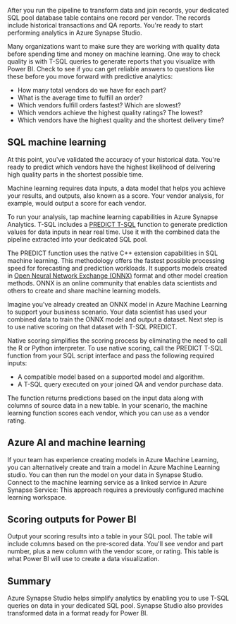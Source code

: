 

After you run the pipeline to transform data and join records, your dedicated SQL pool database table contains one record per vendor. The records include historical transactions and QA reports. You're ready to start performing analytics in Azure Synapse Studio.

Many organizations want to make sure they are working with quality data before spending time and money on machine learning. One way to check quality is with T-SQL queries to generate reports that you visualize with Power BI. Check to see if you can get reliable answers to questions like these before you move forward with predictive analytics:

- How many total vendors do we have for each part?
- What is the average time to fulfill an order?
- Which vendors fulfill orders fastest? Which are slowest?
- Which vendors achieve the highest quality ratings? The lowest?
- Which vendors have the highest quality and the shortest delivery time?

## SQL machine learning

At this point, you've validated the accuracy of your historical data. You're ready to predict which vendors have the highest likelihood of delivering high quality parts in the shortest possible time.

Machine learning requires data inputs, a data model that helps you achieve your results, and outputs, also known as a score. Your vendor analysis, for example, would output a score for each vendor.

To run your analysis, tap machine learning capabilities in Azure Synapse Analytics. T-SQL includes a [PREDICT T-SQL](/sql/t-sql/queries/predict-transact-sql) function to generate prediction values for data inputs in near real time. Use it with the combined data the pipeline extracted into your dedicated SQL pool.

The PREDICT function uses the native C++ extension capabilities in SQL machine learning. This methodology offers the fastest possible processing speed for forecasting and prediction workloads. It supports models created in [Open Neural Network Exchange (ONNX)](https://onnx.ai/get-started.html) format and other model creation methods. ONNX is an online community that enables data scientists and others to create and share machine learning models.

Imagine you've already created an ONNX model in Azure Machine Learning to support your business scenario. Your data scientist has used your combined data to train the ONNX model and output a dataset. Next step is to use native scoring on that dataset with T-SQL PREDICT.

Native scoring simplifies the scoring process by eliminating the need to call the R or Python interpreter. To use native scoring, call the PREDICT T-SQL function from your SQL script interface and pass the following required inputs:

- A compatible model based on a supported model and algorithm.
- A T-SQL query executed on your joined QA and vendor purchase data.

The function returns predictions based on the input data along with columns of source data in a new table. In your scenario, the machine learning function scores each vendor, which you can use as a vendor rating.

## Azure AI and machine learning

If your team has experience creating models in Azure Machine Learning, you can alternatively create and train a model in Azure Machine Learning studio. You can then run the model on your data in Synapse Studio. Connect to the machine learning service as a linked service in Azure Synapse Service: This approach requires a previously configured machine learning workspace.

## Scoring outputs for Power BI

Output your scoring results into a table in your SQL pool. The table will include columns based on the pre-scored data. You'll see vendor and part number, plus a new column with the vendor score, or rating. This table is what Power BI will use to create a data visualization.

## Summary

Azure Synapse Studio helps simplify analytics by enabling you to use T-SQL queries on data in your dedicated SQL pool. Synapse Studio also provides transformed data in a format ready for Power BI.
